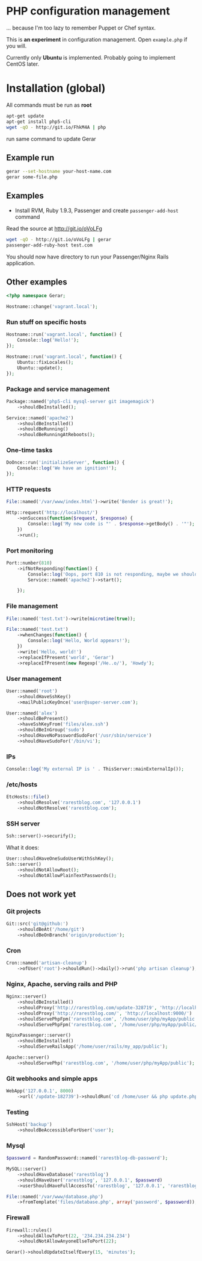 # PHP configuration management

... because I'm too lazy to remember Puppet or Chef syntax.

This is **an experiment** in configuration management. Open `example.php` if you will.

Currently only **Ubuntu** is implemented. Probably going to implement CentOS later.

# Installation (global)

All commands must be run as **root**

```sh
apt-get update
apt-get install php5-cli
wget -qO - http://git.io/FhkM4A | php
```

run same command to update Gerar

## Example run

```sh
gerar --set-hostname your-host-name.com
gerar some-file.php
```

## Examples

* Install RVM, Ruby 1.9.3, Passenger and create `passenger-add-host` command

Read the source at http://git.io/oVoLFg

```sh
wget -qO - http://git.io/oVoLFg | gerar
passenger-add-ruby-host test.com
```

You should now have directory to run your Passenger/Nginx Rails application.

## Other examples

```php
<?php namespace Gerar;

Hostname::change('vagrant.local');
```

### Run stuff on specific hosts

```php
Hostname::run('vagrant.local', function() {
    Console::log('Hello!');
});

Hostname::run('vagrant.local', function() {
    Ubuntu::fixLocales();
    Ubuntu::update();
});
```

### Package and service management

```php
Package::named('php5-cli mysql-server git imagemagick')
    ->shouldBeInstalled();

Service::named('apache2')
    ->shouldBeInstalled()
    ->shouldBeRunning()
    ->shouldBeRunningAtReboots();
```

### One-time tasks

```php
DoOnce::run('initializeServer', function() {
    Console::log('We have an ignition!');
});
```

### HTTP requests

```php
File::named('/var/www/index.html')->write('Bender is great!');

Http::request('http://localhost/')
    ->onSuccess(function($request, $response) {
        Console::log('My new code is "' . $response->getBody() . '"');
    })
    ->run();
```

### Port monitoring

```php
Port::number(810)
    ->ifNotResponding(function() {
        Console::log('Oops, port 810 is not responding, maybe we should start apache? Hint: won\'t help');
        Service::named('apache2')->start();

    });
```

### File management

```php
File::named('test.txt')->write(microtime(true));

File::named('test.txt')
    ->whenChanges(function() {
        Console::log('Hello, World appears!');
    })
    ->write('Hello, world!')
    ->replaceIfPresent('world', 'Gerar')
    ->replaceIfPresent(new Regexp('/He..o/'), 'Howdy');
```

### User management

```php
User::named('root')
    ->shouldHaveSshKey()
    ->mailPublicKeyOnce('user@super-server.com');

User::named('alex')
    ->shouldBePresent()
    ->haveSshKeyFrom('files/alex.ssh')
    ->shouldBeInGroup('sudo')
    ->shouldHaveNoPasswordSudoFor('/usr/sbin/service')
    ->shouldHaveSudoFor('/bin/vi');
```

### IPs

```php
Console::log('My external IP is ' . ThisServer::mainExternalIp());
```

### /etc/hosts

```php
EtcHosts::file()
    ->shouldResolve('rarestblog.com', '127.0.0.1')
    ->shouldNotResolve('rarestblog.com');
```

### SSH server

```php
Ssh::server()->securify();
```

What it does:

```php
User::shouldHaveOneSudoUserWithSshKey();
Ssh::server()
    ->shouldNotAllowRoot();
    ->shouldNotAllowPlainTextPasswords();
```

## Does not work yet

### Git projects

```php
Git::src('git@github:')
    ->shouldBeAt('/home/git')
    ->shouldBeOnBranch('origin/production');
```

### Cron

```php
Cron::named('artisan-cleanup')
    ->ofUser('root')->shouldRun()->daily()->run('php artisan cleanup');
```

### Nginx, Apache, serving rails and PHP

```php
Nginx::server()
    ->shouldBeInstalled()
    ->shouldProxy('http://rarestblog.com/update-328719', 'http://localhost:8000/')
    ->shouldProxy('http://rarestblog.com/', 'http://localhost:9000/')
    ->shouldServePhpFpm('rarestblog.com', '/home/user/php/myApp/public')
    ->shouldServePhpFpm('rarestblog.com', '/home/user/php/myApp/public/index.php');

NginxPassenger::server()
    ->shouldBeInstalled()
    ->shouldServeRailsApp('/home/user/rails/my_app/public');

Apache::server()
    ->shouldServePhp('rarestblog.com', '/home/user/php/myApp/public');
```

### Git webhooks and simple apps

```php
WebApp('127.0.0.1', 8000)
    ->url('/update-182739')->shouldRun('cd /home/user && php update.php');
```

### Testing

```php
SshHost('backup')
    ->shouldBeAccessibleForUser('user');
```

### Mysql

```php
$password = RandomPassword::named('rarestblog-db-password');

MySQL::server()
    ->shouldHaveDatabase('rarestblog')
    ->shouldHaveUser('rarestblog', '127.0.0.1', $password)
    ->userShouldHaveFullAccessTo('rarestblog', '127.0.0.1', 'rarestblog.*');

File::named('/var/www/database.php')
    ->fromTemplate('files/database.php', array('password', $password));
```

### Firewall

```php
Firewall::rules()
    ->shouldAllowToPort(22, '234.234.234.234')
    ->shouldNotAllowAnyoneElseToPort(22);

Gerar()->shouldUpdateItselfEvery(15, 'minutes');
```

